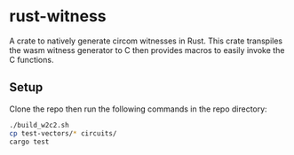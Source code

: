 # rust-witness

A crate to natively generate circom witnesses in Rust. This crate transpiles the wasm witness generator to C then provides macros to easily invoke the C functions.

## Setup

Clone the repo then run the following commands in the repo directory:

```sh
./build_w2c2.sh
cp test-vectors/* circuits/
cargo test
```

